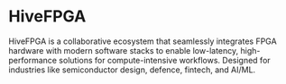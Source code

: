 # HiveFPGA
HiveFPGA is a collaborative ecosystem that seamlessly integrates FPGA hardware with modern software stacks to enable low-latency, high-performance solutions for compute-intensive workflows. Designed for industries like semiconductor design, defence, fintech, and AI/ML.
